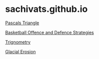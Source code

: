 # sachivats.github.io

[Pascals Triangle](https://sachivats.github.io/pascalstriangle.github.io/)

[Basketball Offence and Defence Strategies](https://sachivats.github.io/Basketball-Offence-and-Defence-Strategies/)

[Trignometry](https://github.com/sachivats/trignometry)

[Glacial Erosion](https://sachivats.github.io/glacial-erosion/)
